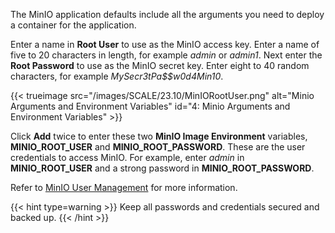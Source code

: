 &NewLine;

The MinIO application defaults include all the arguments you need to deploy a container for the application.

Enter a name in **Root User** to use as the MinIO access key. Enter a name of five to 20 characters in length, for example *admin* or *admin1*.
Next enter the **Root Password** to use as the MinIO secret key. Enter eight to 40 random characters, for example *MySecr3tPa$$w0d4Min10*.

{{< trueimage src="/images/SCALE/23.10/MinIORootUser.png" alt="Minio Arguments and Environment Variables" id="4: Minio Arguments and Environment Variables" >}}

Click **Add** twice to enter these two **MinIO Image Environment** variables, **MINIO_ROOT_USER** and **MINIO_ROOT_PASSWORD**.
These are the user credentials to access MinIO. For example, enter *admin* in **MINIO_ROOT_USER** and a strong password in **MINIO_ROOT_PASSWORD**.

Refer to [MinIO User Management](https://docs.min.io/minio/baremetal/security/minio-identity-management/user-management.html) for more information.

{{< hint type=warning >}}
Keep all passwords and credentials secured and backed up.
{{< /hint >}}
